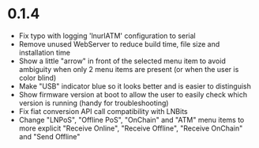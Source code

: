 0.1.4
======
- Fix typo with logging 'lnurlATM' configuration to serial
- Remove unused WebServer to reduce build time, file size and installation time
- Show a little "arrow" in front of the selected menu item to avoid ambiguity when only 2 menu items are present (or when the user is color blind)
- Make "USB" indicator blue so it looks better and is easier to distinguish
- Show firmware version at boot to allow the user to easily check which version is running (handy for troubleshooting)
- Fix fiat conversion API call compatibility with LNBits
- Change "LNPoS", "Offline PoS", "OnChain" and "ATM" menu items to more explicit "Receive Online", "Receive Offline", "Receive OnChain" and "Send Offline"
